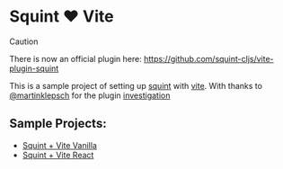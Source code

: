 # Squint ❤️ Vite

> [!CAUTION]
> There is now an official plugin here: https://github.com/squint-cljs/vite-plugin-squint

This is a sample project of setting up [squint](https://github.com/squint-cljs/squint)
with [vite](https://vitejs.dev/). With thanks to [@martinklepsch](https://github.com/martinklepsch)
for the plugin [investigation](https://github.com/squint-cljs/squint/discussions/464)


## Sample Projects:
- [Squint + Vite Vanilla](./vanilla/)
- [Squint + Vite React](./react/)
